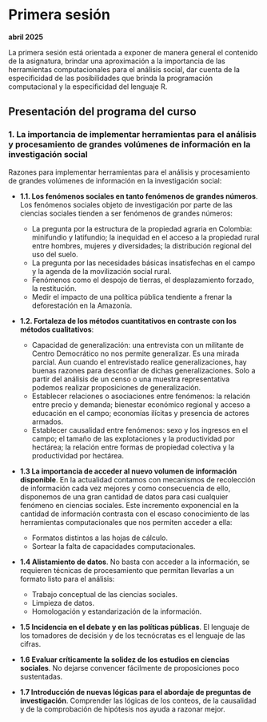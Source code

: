 
# Primera sesión

**abril 2025**

La primera sesión está orientada a exponer de manera general el contenido de la asignatura, brindar una aproximación a la importancia de las herramientas computacionales para el análisis social, dar cuenta de la especificidad de las posibilidades que brinda la programación computacional y la especificidad del lenguaje R.

## Presentación del programa del curso

### 1. La importancia de implementar herramientas para el análisis y procesamiento de grandes volúmenes de información en la investigación social

Razones para implementar herramientas para el análisis y procesamiento de grandes volúmenes de información en la investigación social:
- **1.1. Los fenómenos sociales en tanto fenómenos de grandes números**. Los fenómenos sociales objeto de investigación por parte de las ciencias sociales tienden a ser fenómenos de grandes números:
  - La pregunta por la estructura de la propiedad agraria en Colombia: minifundio y latifundio; la inequidad en el acceso a la propiedad rural entre hombres, mujeres y diversidades; la distribución regional del uso del suelo.
  - La pregunta por las necesidades básicas insatisfechas en el campo y la agenda de la movilización social rural.
  - Fenómenos como el despojo de tierras, el desplazamiento forzado, la restitución.
  - Medir el impacto de una política pública tendiente a frenar la deforestación en la Amazonía.

- **1.2. Fortaleza de los métodos cuantitativos en contraste con los métodos cualitativos**:
  - Capacidad de generalización: una entrevista con un militante de Centro Democrático no nos permite generalizar. Es una mirada parcial. Aun cuando el entrevistado realice generalizaciones, hay buenas razones para desconfiar de dichas generalizaciones. Solo a partir del análisis de un censo o una muestra representativa podemos realizar proposiciones de generalización.
  - Establecer relaciones o asociaciones entre fenómenos: la relación entre precio y demanda; bienestar económico regional y acceso a educación en el campo; economías ilícitas y presencia de actores armados.
  - Establecer causalidad entre fenómenos: sexo y los ingresos en el campo; el tamaño de las explotaciones y la productividad por hectárea; la relación entre formas de propiedad colectiva y la productividad por hectárea.

- **1.3 La importancia de acceder al nuevo volumen de información disponible**. En la actualidad contamos con mecanismos de recolección de información cada vez mejores y como consecuencia de ello, disponemos de una gran cantidad de datos para casi cualquier fenómeno en ciencias sociales. Este incremento exponencial en la cantidad de información contrasta con el escaso conocimiento de las herramientas computacionales que nos permiten acceder a ella:
  - Formatos distintos a las hojas de cálculo.
  - Sortear la falta de capacidades computacionales.

- **1.4 Alistamiento de datos**. No basta con acceder a la información, se requieren técnicas de procesamiento que permitan llevarlas a un formato listo para el análisis:
  - Trabajo conceptual de las ciencias sociales.
  - Limpieza de datos.
  - Homologación y estandarización de la información.

- **1.5 Incidencia en el debate y en las políticas públicas**. El lenguaje de los tomadores de decisión y de los tecnócratas es el lenguaje de las cifras.

- **1.6 Evaluar críticamente la solidez de los estudios en ciencias sociales**. No dejarse convencer fácilmente de proposiciones poco sustentadas.

- **1.7 Introducción de nuevas lógicas para el abordaje de preguntas de investigación**. Comprender las lógicas de los conteos, de la causalidad y de la comprobación de hipótesis nos ayuda a razonar mejor.

